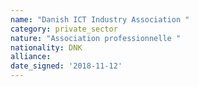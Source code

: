 ```yaml
---
name: "Danish ICT Industry Association "
category: private_sector
nature: "Association professionnelle "
nationality: DNK
alliance: 
date_signed: '2018-11-12'
---
```

    